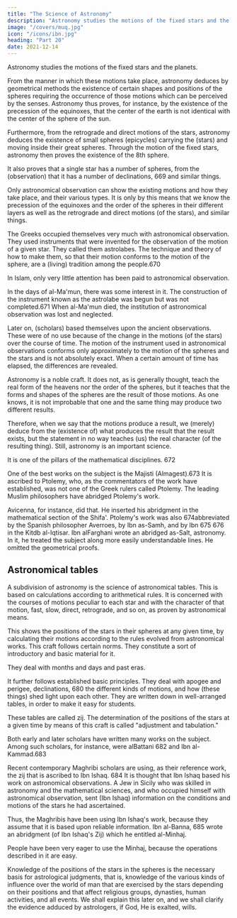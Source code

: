 ```yaml
---
title: "The Science of Astronomy"
description: "Astronomy studies the motions of the fixed stars and the planets"
image: "/covers/muq.jpg"
icon: "/icons/ibn.jpg"
heading: "Part 20"
date: 2021-12-14
---
```




Astronomy studies the motions of the fixed stars and the planets. 

From the manner in which these motions take place, astronomy deduces by geometrical methods the existence of certain shapes and positions of the spheres requiring the occurrence of those motions which can be perceived by the senses. Astronomy thus
proves, for instance, by the existence of the precession of the equinoxes, that the center of the earth is not identical with the center of the sphere of the sun.

Furthermore, from the retrograde and direct motions of the stars, astronomy deduces the existence of small spheres (epicycles) carrying the (stars) and moving inside their great spheres. Through the motion of the fixed stars, astronomy then proves the
existence of the 8th sphere. 

It also proves that a single star has a number of spheres, from the (observation) that it has a number of declinations, 669 and similar things.

Only astronomical observation can show the existing motions and how they take place, and their various types. It is only by this means that we know the precession of the equinoxes and the order of the spheres in their different layers as well as the retrograde and direct motions (of the stars), and similar things. 

The Greeks occupied themselves very much with astronomical observation. They used instruments that were invented for the observation of the motion of a given star. They called them astrolabes. The technique and theory of how to make them, so that their motion conforms to the motion of the sphere, are a (living) tradition among the people.670

In Islam, only very little attention has been paid to astronomical observation.

In the days of al-Ma'mun, there was some interest in it. The construction of the instrument known as the astrolabe was begun but was not completed.671 When al-Ma'mun died, the institution of astronomical observation was lost and neglected.

Later on, (scholars) based themselves upon the ancient observations. These were of no use because of the change in the motions (of the stars) over the course of time. The motion of the instrument used in astronomical observations conforms only
approximately to the motion of the spheres and the stars and is not absolutely exact. When a certain amount of time has elapsed, the differences are revealed.

Astronomy is a noble craft. It does not, as is generally thought, teach the real form of the heavens nor the order of the spheres, but it teaches that the forms and shapes of the spheres are the result of those motions. As one knows, it is not improbable that one and the same thing may produce two different results.

Therefore, when we say that the motions produce a result, we (merely) deduce from the (existence of) what produces the result that the result exists, but the statement in no way teaches (us) the real character (of the resulting thing). Still, astronomy is an important science. 

It is one of the pillars of the mathematical disciplines. 672

One of the best works on the subject is the Majisti (Almagest).673 It is ascribed to Ptolemy, who, as the commentators of the work have established, was not one of the Greek rulers called Ptolemy. The leading Muslim philosophers have abridged Ptolemy's work. 

Avicenna, for instance, did that. He inserted his abridgment in the mathematical section of the Shifa'. Ptolemy's work was also
674abbreviated by the Spanish philosopher Averroes, by Ibn as-Samh,
and by Ibn 675
676
in the Kitdb al-Iqtisar. Ibn alFarghani
wrote an abridged as-Salt, astronomy. In it, he treated the subject along more easily understandable lines. He
omitted the geometrical proofs.

## Astronomical tables 
<!-- 678 -->

A subdivision of astronomy is the science of astronomical tables. This is based on calculations according to arithmetical rules. It is concerned with the courses of motions peculiar to each star and with the character of that motion, fast,
slow, direct, retrograde, and so on, as proven by astronomical means. 

This shows the positions of the stars in their spheres at any given time, by calculating their motions according to the rules evolved from astronomical works. This craft follows certain norms. They constitute a sort of introductory and basic material for it. 

They deal with months and days and past eras. <!-- 679 -->

It further follows established basic principles. They deal with apogee and perigee, declinations, 680 the different kinds of motions, and how (these things) shed light upon each other. They are written down in well-arranged tables, in order to
make it easy for students. 

These tables are called zij. The determination of the positions of the stars at a given time by means of this craft is called "adjustment and tabulation." <!-- 681 -->

Both early and later scholars have written many works on the subject. Among such scholars, for instance, were alBattani 682 and Ibn al-Kammad.683 

Recent contemporary Maghribi scholars are using, as their reference work, the zij that is ascribed to Ibn Ishaq. 684 It is thought that Ibn Ishaq based his work on astronomical observations. A Jew in Sicily who was skilled in astronomy and the
mathematical sciences, and who occupied himself with astronomical observation, sent (Ibn Ishaq) information on the conditions and motions of the stars he had ascertained. 

Thus, the Maghribis have been using Ibn Ishaq's work, because they assume that it is based upon reliable information.
Ibn al-Banna, 685 wrote an abridgment (of Ibn Ishaq's Zij) which he entitled al-Minhaj. 

People have been very eager to use the Minhaj, because the operations described in it are easy.

Knowledge of the positions of the stars in the spheres is the necessary basis for astrological judgments, that is, knowledge of the various kinds of influence over the world of man that are exercised by the stars depending on their positions and that
affect religious groups, dynasties, human activities, and all events. We shall explain this later on, and we shall clarify the evidence adduced by astrologers, if God, He is exalted, wills.